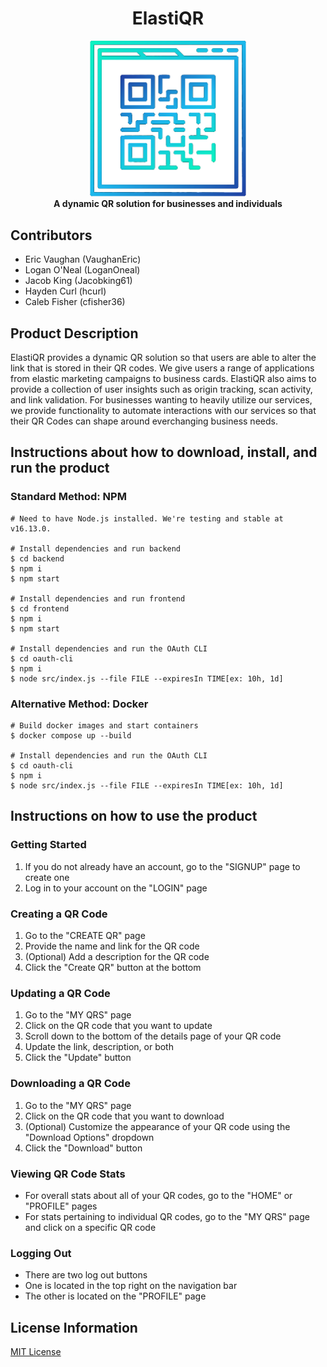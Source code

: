 <div align="center">
  <h1>ElastiQR</h1>
  <p>
      <img src="./frontend/public/../src/images/qr_logo.png" width="250" alt="ElastiQR Logo"/>
      <br>
      <strong>A dynamic QR solution for businesses and individuals</strong>
  </p>
</div>

## Contributors
- Eric Vaughan (VaughanEric)
- Logan O'Neal (LoganOneal)
- Jacob King (Jacobking61)
- Hayden Curl (hcurl)
- Caleb Fisher (cfisher36)

## Product Description

ElastiQR provides a dynamic QR solution so that users are able to alter the link that is stored in their QR codes. We give users a range of applications from elastic marketing campaigns to business cards. ElastiQR also aims to provide a collection of user insights such as origin tracking, scan activity, and link validation. For businesses wanting to heavily utilize our services, we provide functionality to automate interactions with our services so that their QR Codes can shape around everchanging business needs.

## Instructions about how to download, install, and run the product

### Standard Method: NPM

```shell
# Need to have Node.js installed. We're testing and stable at v16.13.0.

# Install dependencies and run backend
$ cd backend
$ npm i
$ npm start

# Install dependencies and run frontend
$ cd frontend
$ npm i
$ npm start

# Install dependencies and run the OAuth CLI
$ cd oauth-cli
$ npm i
$ node src/index.js --file FILE --expiresIn TIME[ex: 10h, 1d]
```

### Alternative Method: Docker

```shell
# Build docker images and start containers
$ docker compose up --build

# Install dependencies and run the OAuth CLI
$ cd oauth-cli
$ npm i
$ node src/index.js --file FILE --expiresIn TIME[ex: 10h, 1d]
```

## Instructions on how to use the product

### Getting Started

1. If you do not already have an account, go to the "SIGNUP" page to create one
2. Log in to your account on the "LOGIN" page

### Creating a QR Code

1. Go to the "CREATE QR" page
2. Provide the name and link for the QR code
3. (Optional) Add a description for the QR code
4. Click the "Create QR" button at the bottom

### Updating a QR Code

1. Go to the "MY QRS" page
2. Click on the QR code that you want to update
3. Scroll down to the bottom of the details page of your QR code
4. Update the link, description, or both
5. Click the "Update" button

### Downloading a QR Code

1. Go to the "MY QRS" page
2. Click on the QR code that you want to download
3. (Optional) Customize the appearance of your QR code using the "Download Options" dropdown
4. Click the "Download" button

### Viewing QR Code Stats

- For overall stats about all of your QR codes, go to the "HOME" or "PROFILE" pages
- For stats pertaining to individual QR codes, go to the "MY QRS" page and click on a specific QR code

### Logging Out

- There are two log out buttons
- One is located in the top right on the navigation bar
- The other is located on the "PROFILE" page

## License Information

[MIT License](https://github.com/ElastiQR/ElastiQR/blob/main/LICENSE.txt)
